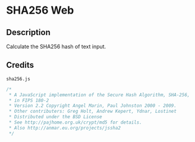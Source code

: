 # SHA256 Web

## Description
Calculate the SHA256 hash of text input.

## Credits
`sha256.js`
``` js
/*
 * A JavaScript implementation of the Secure Hash Algorithm, SHA-256,
 * in FIPS 180-2
 * Version 2.2 Copyright Angel Marin, Paul Johnston 2000 - 2009.
 * Other contributers: Greg Holt, Andrew Kepert, Ydnar, Lostinet
 * Distributed under the BSD License
 * See http://pajhome.org.uk/crypt/md5 for details.
 * Also http://anmar.eu.org/projects/jssha2
 */
```